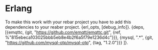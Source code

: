 # Erlang

To make this work with your rebar project you have to add this dependencies to your reaber project. 
{erl_opts, [debug_info]}.
{deps, [{emqttc, {git, "https://github.com/emqtt/emqttc.git", {ref, %"815ebeca103025bbb5eb8e4b2f6a5f79e1236d4c"}}},
{mysql, ".*", {git, "https://github.com/mysql-otp/mysql-otp", {tag, "1.2.0"}}}
]}.
